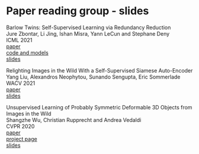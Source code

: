 # Paper reading group - slides

Barlow Twins: Self-Supervised Learning via Redundancy Reduction  
Jure Zbontar, Li Jing, Ishan Misra, Yann LeCun and Stephane Deny   
ICML 2021  
[paper](https://arxiv.org/pdf/2103.03230.pdf)  
[code and models](https://github.com/facebookresearch/barlowtwins)  
[slides](https://UEA-digital-human-group.github.io/paper-reading/slides/zbontar2021/)  



Relighting Images in the Wild With a Self-Supervised Siamese Auto-Encoder  
Yang Liu, Alexandros Neophytou, Sunando Sengupta, Eric Sommerlade  
WACV 2021  
[paper](https://openaccess.thecvf.com/content/WACV2021/html/Liu_Relighting_Images_in_the_Wild_With_a_Self-Supervised_Siamese_Auto-Encoder_WACV_2021_paper.html)  
[slides](https://UEA-digital-human-group.github.io/paper-reading/slides/liu2021/)

Unsupervised Learning of Probably Symmetric Deformable 3D Objects from Images in the Wild  
Shangzhe Wu, Christian Rupprecht and Andrea Vedaldi  
CVPR 2020  
[paper](https://openaccess.thecvf.com/content_CVPR_2020/papers/Wu_Unsupervised_Learning_of_Probably_Symmetric_Deformable_3D_Objects_From_Images_CVPR_2020_paper.pdf)  
[project page](https://elliottwu.com/projects/unsup3d/)  
[slides](https://UEA-digital-human-group.github.io/paper-reading/slides/wu2020/)

